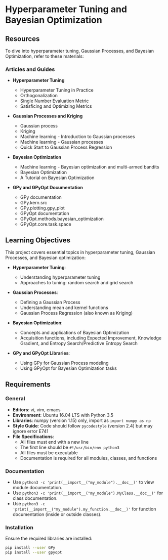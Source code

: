 # Hyperparameter Tuning and Bayesian Optimization

## Resources

To dive into hyperparameter tuning, Gaussian Processes, and Bayesian Optimization, refer to these materials:

### Articles and Guides
- **Hyperparameter Tuning**
  - Hyperparameter Tuning in Practice
  - Orthogonalization
  - Single Number Evaluation Metric
  - Satisficing and Optimizing Metrics

- **Gaussian Processes and Kriging**
  - Gaussian process
  - Kriging
  - Machine learning - Introduction to Gaussian processes
  - Machine learning - Gaussian processes
  - Quick Start to Gaussian Process Regression

- **Bayesian Optimization**
  - Machine learning - Bayesian optimization and multi-armed bandits
  - Bayesian Optimization
  - A Tutorial on Bayesian Optimization

- **GPy and GPyOpt Documentation**
  - GPy documentation
  - GPy.kern.src
  - GPy.plotting.gpy_plot
  - GPyOpt documentation
  - GPyOpt.methods.bayesian_optimization
  - GPyOpt.core.task.space

## Learning Objectives

This project covers essential topics in hyperparameter tuning, Gaussian Processes, and Bayesian optimization:

- **Hyperparameter Tuning**:
  - Understanding hyperparameter tuning
  - Approaches to tuning: random search and grid search

- **Gaussian Processes**:
  - Defining a Gaussian Process
  - Understanding mean and kernel functions
  - Gaussian Process Regression (also known as Kriging)

- **Bayesian Optimization**:
  - Concepts and applications of Bayesian Optimization
  - Acquisition functions, including Expected Improvement, Knowledge Gradient, and Entropy Search/Predictive Entropy Search

- **GPy and GPyOpt Libraries**:
  - Using GPy for Gaussian Process modeling
  - Using GPyOpt for Bayesian Optimization tasks

## Requirements

### General
- **Editors**: vi, vim, emacs
- **Environment**: Ubuntu 16.04 LTS with Python 3.5
- **Libraries**: numpy (version 1.15) only, import as `import numpy as np`
- **Style Guide**: Code should follow `pycodestyle` (version 2.4) but may ignore error E741
- **File Specifications**:
  - All files must end with a new line
  - The first line should be `#!/usr/bin/env python3`
  - All files must be executable
  - Documentation is required for all modules, classes, and functions

### Documentation
- Use `python3 -c 'print(__import__("my_module").__doc__)'` to view module documentation.
- Use `python3 -c 'print(__import__("my_module").MyClass.__doc__)'` for class documentation.
- Use `python3 -c 'print(__import__("my_module").my_function.__doc__)'` for function documentation (inside or outside classes).

### Installation
Ensure the required libraries are installed:

```bash
pip install --user GPy
pip install --user gpyopt